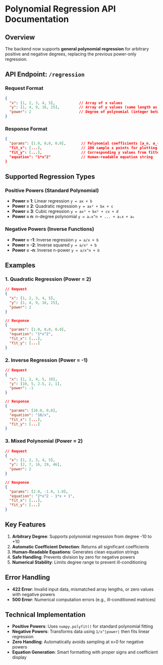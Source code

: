 # Polynomial Regression API Documentation

## Overview
The backend now supports **general polynomial regression** for arbitrary positive and negative degrees, replacing the previous power-only regression.

## API Endpoint: `/regression`

### Request Format
```json
{
  "x": [1, 2, 3, 4, 5],           // Array of x values
  "y": [1, 4, 9, 16, 25],         // Array of y values (same length as x)
  "power": 2                      // Degree of polynomial (integer between -10 and 10)
}
```

### Response Format
```json
{
  "params": [1.0, 0.0, 0.0],       // Polynomial coefficients [a_n, a_{n-1}, ..., a_1, a_0]
  "fit_x": [...],                  // 200 sample x points for plotting
  "fit_y": [...],                  // Corresponding y values from fitted model
  "equation": "1*x^2"              // Human-readable equation string
}
```

## Supported Regression Types

### Positive Powers (Standard Polynomial)
- **Power = 1**: Linear regression `y = ax + b`
- **Power = 2**: Quadratic regression `y = ax² + bx + c`
- **Power = 3**: Cubic regression `y = ax³ + bx² + cx + d`
- **Power = n**: n-degree polynomial `y = aₙx^n + ... + a₁x + a₀`

### Negative Powers (Inverse Functions)
- **Power = -1**: Inverse regression `y = a/x + b`
- **Power = -2**: Inverse squared `y = a/x² + b`
- **Power = -n**: Inverse n-power `y = a/x^n + b`

## Examples

### 1. Quadratic Regression (Power = 2)
```json
// Request
{
  "x": [1, 2, 3, 4, 5],
  "y": [1, 4, 9, 16, 25],
  "power": 2
}

// Response
{
  "params": [1.0, 0.0, 0.0],
  "equation": "1*x^2",
  "fit_x": [...],
  "fit_y": [...]
}
```

### 2. Inverse Regression (Power = -1)
```json
// Request
{
  "x": [1, 2, 4, 5, 10],
  "y": [10, 5, 2.5, 2, 1],
  "power": -1
}

// Response
{
  "params": [10.0, 0.0],
  "equation": "10/x",
  "fit_x": [...],
  "fit_y": [...]
}
```

### 3. Mixed Polynomial (Power = 2)
```json
// Request
{
  "x": [1, 2, 3, 4, 5],
  "y": [2, 7, 16, 29, 46],
  "power": 2
}

// Response
{
  "params": [2.0, -1.0, 1.0],
  "equation": "2*x^2 - 1*x + 1",
  "fit_x": [...],
  "fit_y": [...]
}
```

## Key Features

1. **Arbitrary Degree**: Supports polynomial regression from degree -10 to +10
2. **Automatic Coefficient Detection**: Returns all significant coefficients
3. **Human-Readable Equations**: Generates clean equation strings
4. **Safe Handling**: Prevents division by zero for negative powers
5. **Numerical Stability**: Limits degree range to prevent ill-conditioning

## Error Handling

- **422 Error**: Invalid input data, mismatched array lengths, or zero values with negative powers
- **500 Error**: Numerical computation errors (e.g., ill-conditioned matrices)

## Technical Implementation

- **Positive Powers**: Uses `numpy.polyfit()` for standard polynomial fitting
- **Negative Powers**: Transforms data using `1/x^|power|` then fits linear regression
- **Zero Handling**: Automatically avoids sampling at x=0 for negative powers
- **Equation Generation**: Smart formatting with proper signs and coefficient display
